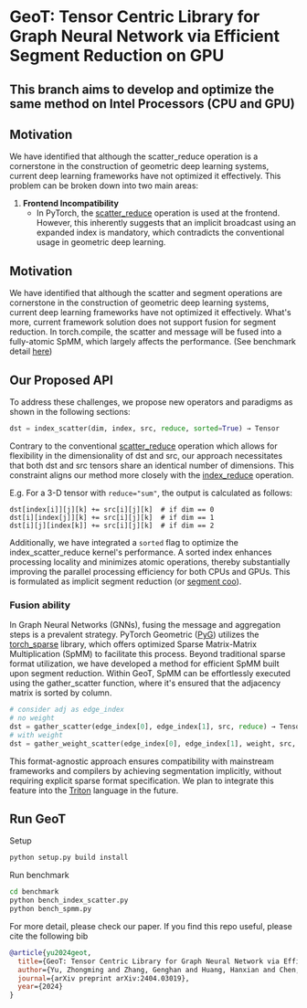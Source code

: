 # GeoT: Tensor Centric Library for Graph Neural Network via Efficient Segment Reduction on GPU

## This branch aims to develop and optimize the same method on Intel Processors (CPU and GPU) 

## Motivation
We have identified that although the scatter_reduce operation is a cornerstone in the construction of geometric deep learning systems, current deep learning frameworks have not optimized it effectively. This problem can be broken down into two main areas:

1. **Frontend Incompatibility**
   - In PyTorch, the [scatter_reduce](https://pytorch.org/docs/stable/generated/torch.Tensor.scatter_reduce_.html#torch.Tensor.scatter_reduce_) operation is used at the frontend. However, this inherently suggests that an implicit broadcast using an expanded index is mandatory, which contradicts the conventional usage in geometric deep learning.

## Motivation
We have identified that although the scatter and segment operations are cornerstone in the construction of geometric deep learning systems, current deep learning frameworks have not optimized it effectively. What's more, current framework solution does not support fusion for segment reduction. In torch.compile, the scatter and message will be fused into a fully-atomic SpMM, which largely affects the performance. (See benchmark detail [here](https://github.com/fishmingyu/inductor_test_gather_scatter))

## Our Proposed API

To address these challenges, we propose new operators and paradigms as shown in the following sections:

``` python
dst = index_scatter(dim, index, src, reduce, sorted=True) → Tensor
```

Contrary to the conventional [scatter_reduce](https://pytorch.org/docs/stable/generated/torch.Tensor.scatter_reduce_.html#torch.Tensor.scatter_reduce_) operation which allows for flexibility in the dimensionality of dst and src, our approach necessitates that both dst and src tensors share an identical number of dimensions. This constraint aligns our method more closely with the [index_reduce](https://pytorch.org/docs/stable/generated/torch.Tensor.index_reduce_.html#torch.Tensor.index_reduce_) operation. 

E.g. For a 3-D tensor with `reduce="sum"`, the output is calculated as follows:

```
dst[index[i]][j][k] += src[i][j][k]  # if dim == 0
dst[i][index[j]][k] += src[i][j][k]  # if dim == 1
dst[i][j][index[k]] += src[i][j][k]  # if dim == 2
```

Additionally, we have integrated a `sorted` flag to optimize the index_scatter_reduce kernel's performance. A sorted index enhances processing locality and minimizes atomic operations, thereby substantially improving the parallel processing efficiency for both CPUs and GPUs. This is formulated as implicit segment reduction (or [segment coo](https://pytorch-scatter.readthedocs.io/en/latest/functions/segment_coo.html#torch_scatter.segment_coo)).

### Fusion ability

In Graph Neural Networks (GNNs), fusing the message and aggregation steps is a prevalent strategy. PyTorch Geometric ([PyG](https://github.com/pyg-team/pytorch_geometric)) utilizes the [torch_sparse](https://github.com/rusty1s/pytorch_sparse) library, which offers optimized Sparse Matrix-Matrix Multiplication (SpMM) to facilitate this process. Beyond traditional sparse format utilization, we have developed a method for efficient SpMM built upon segment reduction. Within GeoT, SpMM can be effortlessly executed using the gather_scatter function, where it's ensured that the adjacency matrix is sorted by column.


``` python
# consider adj as edge_index
# no weight
dst = gather_scatter(edge_index[0], edge_index[1], src, reduce) → Tensor
# with weight
dst = gather_weight_scatter(edge_index[0], edge_index[1], weight, src, reduce) → Tensor
```

This format-agnostic approach ensures compatibility with mainstream frameworks and compilers by achieving segmentation implicitly, without requiring explicit sparse format specification. We plan to integrate this feature into the [Triton](https://triton-lang.org/main/index.html) language in the future.

## Run GeoT
Setup 
```bash
python setup.py build install
```
Run benchmark
```bash
cd benchmark
python bench_index_scatter.py
python bench_spmm.py
```

For more detail, please check our paper. If you find this repo useful, please cite the following bib

``` bibtex
@article{yu2024geot,
  title={GeoT: Tensor Centric Library for Graph Neural Network via Efficient Segment Reduction on GPU},
  author={Yu, Zhongming and Zhang, Genghan and Huang, Hanxian and Chen, Xin and Zhao, Jishen},
  journal={arXiv preprint arXiv:2404.03019},
  year={2024}
}
```
